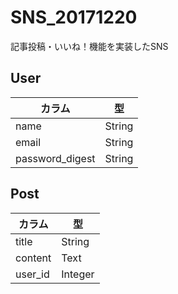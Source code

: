 # SNS_20171220
記事投稿・いいね！機能を実装したSNS

## User

|カラム|型|
|-|-|
|name|String|
|email|String|
|password_digest|String| ※passwordカラムをBCRyptを利用して暗号化

## Post

|カラム|型|
|-|-|
|title|String|
|content|Text|
|user_id|Integer| ※Userモデルと紐付け
